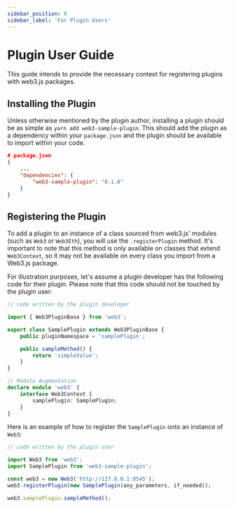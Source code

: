 ```yaml
---
sidebar_position: 0
sidebar_label: 'For Plugin Users'
---
```


# Plugin User Guide

This guide intends to provide the necessary context for registering plugins with web3.js packages.

## Installing the Plugin

Unless otherwise mentioned by the plugin author, installing a plugin should be as simple as `yarn add web3-sample-plugin`. This should add the plugin as a dependency within your `package.json` and the plugin should be available to import within your code.

```json
# package.json
{
	...
	"dependencies": {
		"web3-sample-plugin": "0.1.0"
	}
}
```

## Registering the Plugin

To add a plugin to an instance of a class sourced from web3.js' modules (such as `Web3` or `Web3Eth`), you will use the `.registerPlugin` method. It's important to note that this method is only available on classes that extend `Web3Context`, so it may not be available on every class you import from a Web3.js package.

For illustration purposes, let's assume a plugin developer has the following code for their plugin. Please note that this code should not be touched by the plugin user:

```typescript
// code written by the plugin developer

import { Web3PluginBase } from 'web3';

export class SamplePlugin extends Web3PluginBase {
	public pluginNamespace = 'samplePlugin';

	public sampleMethod() {
		return 'simpleValue';
	}
}

// Module Augmentation
declare module 'web3' {
	interface Web3Context {
		samplePlugin: SamplePlugin;
	}
}
```

Here is an example of how to register the `SamplePlugin` onto an instance of `Web3`:

```typescript
// code written by the plugin user

import Web3 from 'web3';
import SamplePlugin from 'web3-sample-plugin';

const web3 = new Web3('http://127.0.0.1:8545');
web3.registerPlugin(new SamplePlugin(any_parameters, if_needed));

web3.samplePlugin.sampleMethod();
```
